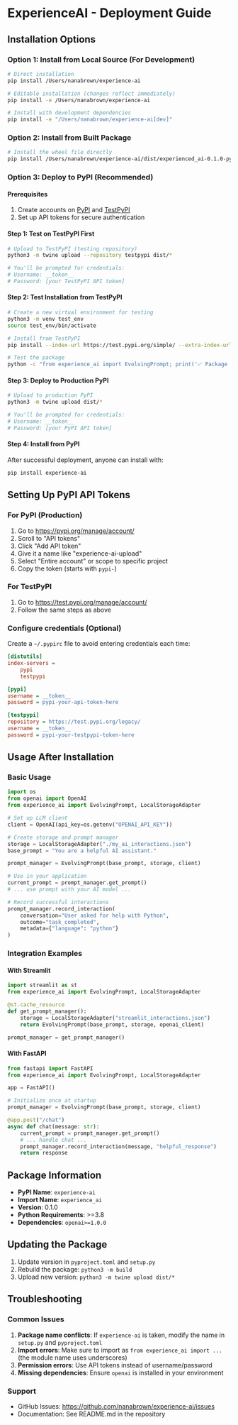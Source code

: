 # ExperienceAI - Deployment Guide

## Installation Options

### Option 1: Install from Local Source (For Development)

```bash
# Direct installation
pip install /Users/nanabrown/experience-ai

# Editable installation (changes reflect immediately)
pip install -e /Users/nanabrown/experience-ai

# Install with development dependencies
pip install -e "/Users/nanabrown/experience-ai[dev]"
```

### Option 2: Install from Built Package

```bash
# Install the wheel file directly
pip install /Users/nanabrown/experience-ai/dist/experienced_ai-0.1.0-py3-none-any.whl
```

### Option 3: Deploy to PyPI (Recommended)

#### Prerequisites
1. Create accounts on [PyPI](https://pypi.org/account/register/) and [TestPyPI](https://test.pypi.org/account/register/)
2. Set up API tokens for secure authentication

#### Step 1: Test on TestPyPI First

```bash
# Upload to TestPyPI (testing repository)
python3 -m twine upload --repository testpypi dist/*

# You'll be prompted for credentials:
# Username: __token__
# Password: [your TestPyPI API token]
```

#### Step 2: Test Installation from TestPyPI

```bash
# Create a new virtual environment for testing
python3 -m venv test_env
source test_env/bin/activate

# Install from TestPyPI
pip install --index-url https://test.pypi.org/simple/ --extra-index-url https://pypi.org/simple/ experience-ai

# Test the package
python -c "from experience_ai import EvolvingPrompt; print('✅ Package works!')"
```

#### Step 3: Deploy to Production PyPI

```bash
# Upload to production PyPI
python3 -m twine upload dist/*

# You'll be prompted for credentials:
# Username: __token__
# Password: [your PyPI API token]
```

#### Step 4: Install from PyPI

After successful deployment, anyone can install with:

```bash
pip install experience-ai
```

## Setting Up PyPI API Tokens

### For PyPI (Production)
1. Go to https://pypi.org/manage/account/
2. Scroll to "API tokens"
3. Click "Add API token"
4. Give it a name like "experience-ai-upload"
5. Select "Entire account" or scope to specific project
6. Copy the token (starts with `pypi-`)

### For TestPyPI
1. Go to https://test.pypi.org/manage/account/
2. Follow the same steps as above

### Configure credentials (Optional)
Create a `~/.pypirc` file to avoid entering credentials each time:

```ini
[distutils]
index-servers =
    pypi
    testpypi

[pypi]
username = __token__
password = pypi-your-api-token-here

[testpypi]
repository = https://test.pypi.org/legacy/
username = __token__
password = pypi-your-testpypi-token-here
```

## Usage After Installation

### Basic Usage

```python
import os
from openai import OpenAI
from experience_ai import EvolvingPrompt, LocalStorageAdapter

# Set up LLM client
client = OpenAI(api_key=os.getenv("OPENAI_API_KEY"))

# Create storage and prompt manager
storage = LocalStorageAdapter("./my_ai_interactions.json")
base_prompt = "You are a helpful AI assistant."

prompt_manager = EvolvingPrompt(base_prompt, storage, client)

# Use in your application
current_prompt = prompt_manager.get_prompt()
# ... use prompt with your AI model ...

# Record successful interactions
prompt_manager.record_interaction(
    conversation="User asked for help with Python",
    outcome="task_completed",
    metadata={"language": "python"}
)
```

### Integration Examples

#### With Streamlit
```python
import streamlit as st
from experience_ai import EvolvingPrompt, LocalStorageAdapter

@st.cache_resource
def get_prompt_manager():
    storage = LocalStorageAdapter("streamlit_interactions.json")
    return EvolvingPrompt(base_prompt, storage, openai_client)

prompt_manager = get_prompt_manager()
```

#### With FastAPI
```python
from fastapi import FastAPI
from experience_ai import EvolvingPrompt, LocalStorageAdapter

app = FastAPI()

# Initialize once at startup
prompt_manager = EvolvingPrompt(base_prompt, storage, client)

@app.post("/chat")
async def chat(message: str):
    current_prompt = prompt_manager.get_prompt()
    # ... handle chat ...
    prompt_manager.record_interaction(message, "helpful_response")
    return response
```

## Package Information

- **PyPI Name**: `experience-ai`
- **Import Name**: `experience_ai`
- **Version**: 0.1.0
- **Python Requirements**: >=3.8
- **Dependencies**: `openai>=1.0.0`

## Updating the Package

1. Update version in `pyproject.toml` and `setup.py`
2. Rebuild the package: `python3 -m build`
3. Upload new version: `python3 -m twine upload dist/*`

## Troubleshooting

### Common Issues

1. **Package name conflicts**: If `experience-ai` is taken, modify the name in `setup.py` and `pyproject.toml`
2. **Import errors**: Make sure to import as `from experience_ai import ...` (the module name uses underscores)
3. **Permission errors**: Use API tokens instead of username/password
4. **Missing dependencies**: Ensure `openai` is installed in your environment

### Support

- GitHub Issues: https://github.com/nanabrown/experience-ai/issues
- Documentation: See README.md in the repository
